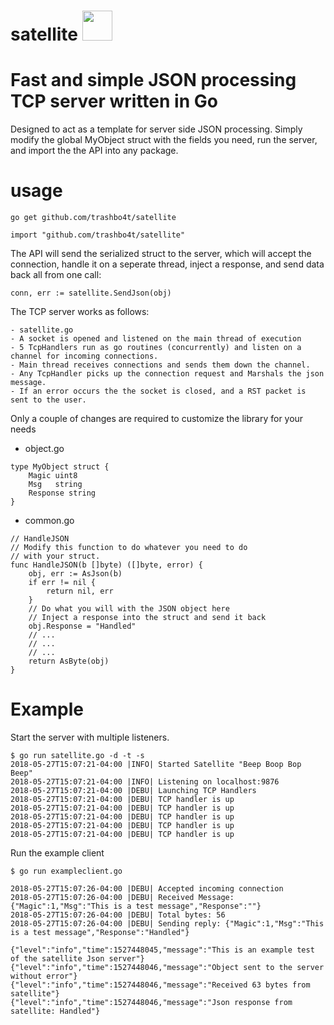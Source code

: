 # satellite  <img src="https://image.flaticon.com/icons/svg/917/917274.svg" width="48">

# Fast and simple JSON processing TCP server written in Go

Designed to act as a template for server side JSON processing.
Simply modify the global MyObject struct with the fields you need, run the server, and import the the API into any package.

# usage
`go get github.com/trashbo4t/satellite`

`import "github.com/trashbo4t/satellite"`

The API will send the serialized struct to the server, which will accept the connection, handle it on a seperate thread, inject a response, and send data back all from one call:

` conn, err := satellite.SendJson(obj) `

The TCP server works as follows:

    - satellite.go
	- A socket is opened and listened on the main thread of execution
	- 5 TcpHandlers run as go routines (concurrently) and listen on a channel for incoming connections.
	- Main thread receives connections and sends them down the channel.
	- Any TcpHandler picks up the connection request and Marshals the json message.
	- If an error occurs the the socket is closed, and a RST packet is sent to the user.

Only a couple of changes are required to customize the library for your needs

* object.go
```
type MyObject struct {
	Magic uint8
	Msg   string
	Response string
}
```

* common.go 
```
// HandleJSON
// Modify this function to do whatever you need to do
// with your struct.
func HandleJSON(b []byte) ([]byte, error) {
	obj, err := AsJson(b)
	if err != nil {
		return nil, err
	}
	// Do what you will with the JSON object here
	// Inject a response into the struct and send it back
	obj.Response = "Handled"
	// ...
	// ...
	// ...
	return AsByte(obj)
}
```


# Example

Start the server with multiple listeners.
```
$ go run satellite.go -d -t -s
2018-05-27T15:07:21-04:00 |INFO| Started Satellite "Beep Boop Bop Beep" 
2018-05-27T15:07:21-04:00 |INFO| Listening on localhost:9876
2018-05-27T15:07:21-04:00 |DEBU| Launching TCP Handlers
2018-05-27T15:07:21-04:00 |DEBU| TCP handler is up
2018-05-27T15:07:21-04:00 |DEBU| TCP handler is up
2018-05-27T15:07:21-04:00 |DEBU| TCP handler is up
2018-05-27T15:07:21-04:00 |DEBU| TCP handler is up
2018-05-27T15:07:21-04:00 |DEBU| TCP handler is up
```

Run the example client 
```
$ go run exampleclient.go
```

```
2018-05-27T15:07:26-04:00 |DEBU| Accepted incoming connection
2018-05-27T15:07:26-04:00 |DEBU| Received Message: {"Magic":1,"Msg":"This is a test message","Response":""}                                                                                                                                                                                                                                                                                                                                                                                                                                                                                                                                                                                                                                                                                                                                                                                                                                                                                                                                                                                                        
2018-05-27T15:07:26-04:00 |DEBU| Total bytes: 56
2018-05-27T15:07:26-04:00 |DEBU| Sending reply: {"Magic":1,"Msg":"This is a test message","Response":"Handled"}
```

```
{"level":"info","time":1527448045,"message":"This is an example test of the satellite Json server"}
{"level":"info","time":1527448046,"message":"Object sent to the server without error"}
{"level":"info","time":1527448046,"message":"Received 63 bytes from satellite"}
{"level":"info","time":1527448046,"message":"Json response from satellite: Handled"}
```
